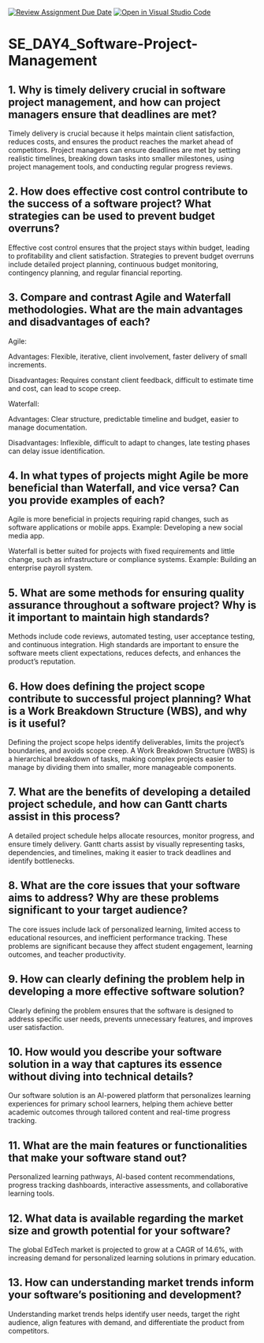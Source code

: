 [![Review Assignment Due Date](https://classroom.github.com/assets/deadline-readme-button-22041afd0340ce965d47ae6ef1cefeee28c7c493a6346c4f15d667ab976d596c.svg)](https://classroom.github.com/a/9pw6JKcu)
[![Open in Visual Studio Code](https://classroom.github.com/assets/open-in-vscode-2e0aaae1b6195c2367325f4f02e2d04e9abb55f0b24a779b69b11b9e10269abc.svg)](https://classroom.github.com/online_ide?assignment_repo_id=18499114&assignment_repo_type=AssignmentRepo)
# SE_DAY4_Software-Project-Management
## 1. Why is timely delivery crucial in software project management, and how can project managers ensure that deadlines are met?

Timely delivery is crucial because it helps maintain client satisfaction, reduces costs, and ensures the product reaches the market ahead of competitors. Project managers can ensure deadlines are met by setting realistic timelines, breaking down tasks into smaller milestones, using project management tools, and conducting regular progress reviews.

## 2. How does effective cost control contribute to the success of a software project? What strategies can be used to prevent budget overruns?

Effective cost control ensures that the project stays within budget, leading to profitability and client satisfaction. Strategies to prevent budget overruns include detailed project planning, continuous budget monitoring, contingency planning, and regular financial reporting.

## 3. Compare and contrast Agile and Waterfall methodologies. What are the main advantages and disadvantages of each?

Agile:

Advantages: Flexible, iterative, client involvement, faster delivery of small increments.

Disadvantages: Requires constant client feedback, difficult to estimate time and cost, can lead to scope creep.

Waterfall:

Advantages: Clear structure, predictable timeline and budget, easier to manage documentation.

Disadvantages: Inflexible, difficult to adapt to changes, late testing phases can delay issue identification.

## 4. In what types of projects might Agile be more beneficial than Waterfall, and vice versa? Can you provide examples of each?

Agile is more beneficial in projects requiring rapid changes, such as software applications or mobile apps. Example: Developing a new social media app.

Waterfall is better suited for projects with fixed requirements and little change, such as infrastructure or compliance systems. Example: Building an enterprise payroll system.

## 5. What are some methods for ensuring quality assurance throughout a software project? Why is it important to maintain high standards?

Methods include code reviews, automated testing, user acceptance testing, and continuous integration. High standards are important to ensure the software meets client expectations, reduces defects, and enhances the product’s reputation.

## 6. How does defining the project scope contribute to successful project planning? What is a Work Breakdown Structure (WBS), and why is it useful?

Defining the project scope helps identify deliverables, limits the project’s boundaries, and avoids scope creep. A Work Breakdown Structure (WBS) is a hierarchical breakdown of tasks, making complex projects easier to manage by dividing them into smaller, more manageable components.

## 7. What are the benefits of developing a detailed project schedule, and how can Gantt charts assist in this process?

A detailed project schedule helps allocate resources, monitor progress, and ensure timely delivery. Gantt charts assist by visually representing tasks, dependencies, and timelines, making it easier to track deadlines and identify bottlenecks.

## 8. What are the core issues that your software aims to address? Why are these problems significant to your target audience?

The core issues include lack of personalized learning, limited access to educational resources, and inefficient performance tracking. These problems are significant because they affect student engagement, learning outcomes, and teacher productivity.

## 9. How can clearly defining the problem help in developing a more effective software solution?

Clearly defining the problem ensures that the software is designed to address specific user needs, prevents unnecessary features, and improves user satisfaction.

## 10. How would you describe your software solution in a way that captures its essence without diving into technical details?

Our software solution is an AI-powered platform that personalizes learning experiences for primary school learners, helping them achieve better academic outcomes through tailored content and real-time progress tracking.

## 11. What are the main features or functionalities that make your software stand out?

Personalized learning pathways, AI-based content recommendations, progress tracking dashboards, interactive assessments, and collaborative learning tools.

## 12. What data is available regarding the market size and growth potential for your software?

The global EdTech market is projected to grow at a CAGR of 14.6%, with increasing demand for personalized learning solutions in primary education.

## 13. How can understanding market trends inform your software’s positioning and development?

Understanding market trends helps identify user needs, target the right audience, align features with demand, and differentiate the product from competitors.
